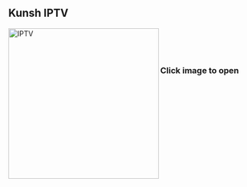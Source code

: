 ## Kunsh IPTV
[<img align="left" alt="IPTV" width="300px" src="https://kunsh13.github.io/iptv/img/welcome1.jpg" />][youtube]
<br />
<br />
<br>
### Click image to open

[youtube]: https://kunsh13.github.io/iptv/
